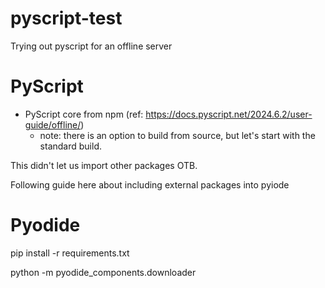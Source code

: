 # pyscript-test
Trying out pyscript for an offline server

# PyScript
- PyScript core from npm (ref: https://docs.pyscript.net/2024.6.2/user-guide/offline/)
    - note: there is an option to build from source, but let's start with the standard build.

This didn't let us import other packages OTB.

Following guide here about including external packages into pyiode

# Pyodide
pip install -r requirements.txt

python -m pyodide_components.downloader
